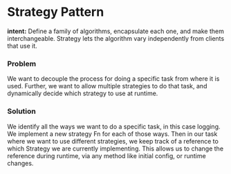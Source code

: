 # Strategy Pattern
**intent:** Define a family of algorithms, encapsulate each one, and make them interchangeable. Strategy lets the algorithm vary independently from clients that use it.

### Problem
We want to decouple the process for doing a specific task from where it is used. Further, we want to allow multiple strategies to do that task, and dynamically decide which strategy to use at runtime.

### Solution
We identify all the ways we want to do a specific task, in this case logging. We implement a new strategy Fn for each of those ways. Then in our task where we want to use different strategies, we keep track of a reference to which Strategy we are currently implementing. This allows us to change the reference during runtime, via any method like initial config, or runtime changes. 